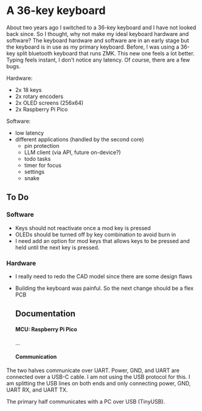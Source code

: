 # A 36-key keyboard

About two years ago I switched to a 36-key keyboard and I have not looked back since. So I thought, why not make my ideal keyboard hardware and software? The keyboard hardware and software are in an early stage but the keyboard is in use as my primary keyboard. Before, I was using a 36-key split bluetooth keyboard that runs ZMK. This new one feels a lot better. Typing feels instant, I don't notice any latency. Of course, there are a few bugs.

Hardware:

- 2x 18 keys
- 2x rotary encoders
- 2x OLED screens (256x64)
- 2x Raspberry Pi Pico

Software:

- low latency
- different applications (handled by the second core)
  - pin protection
  - LLM client (via API, future on-device?)
  - todo tasks
  - timer for focus
  - settings
  - snake

## To Do
### Software
- Keys should not reactivate once a mod key is pressed
- OLEDs should be turned off by key combination to avoid burn in
- I need add an option for mod keys that allows keys to be pressed and held until the next key is pressed.
### Hardware
- I really need to redo the CAD model since there are some design flaws
- Building the keyboard was painful. So the next change should be a flex PCB


  ## Documentation

  #### MCU: Raspberry Pi Pico
  ...

  #### Communication
The two halves communicate over UART. Power, GND, and UART are connected over a USB-C cable. I am not using the USB protocol for this. I am splitting the USB lines on both ends and only connecting power, GND, UART RX, and UART TX.

The primary half communicates with a PC over USB (TinyUSB).

